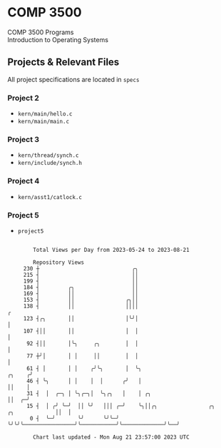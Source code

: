 # COMP 3500
COMP 3500 Programs  
Introduction to Operating Systems  
## Projects & Relevant Files
All project specifications are located in `specs`
### Project 2
- `kern/main/hello.c`
- `kern/main/main.c`
### Project 3
- `kern/thread/synch.c`
- `kern/include/synch.h`
### Project 4
- `kern/asst1/catlock.c`
### Project 5
- `project5`

```

        Total Views per Day from 2023-05-24 to 2023-08-21

        Repository Views
     230 ┼                             ╭╮
     215 ┤                             ││
     199 ┤                             ││
     184 ┤         ╭╮                  ││
     169 ┤         ││                  ││
     153 ┤         ││                ╭╮││
     138 ┤         ││                ││││                                                         ╭
     123 ┤╭╮       ││                │╰╯│                                                         │
     107 ┤││       ││                │  │                                                         │
      92 ┤││       │╰╮     ╭╮        │  │                                                         │
      77 ┼╯│       │ │     ││        │  │                                                         │
      61 ┤ │       │ │    ╭╯╰╮       │  ╰╮                                                 ╭╮    ╭╯
      46 ┤ ╰╮      │ │    │  │      ╭╯   │                                                 ││    │
      31 ┤  │  ╭─╮ │ ╰╮╭─╮│  ╰╮╭╮   │    │ ╭╮                                              ││  ╭─╯
      15 ┤  │ ╭╯ ╰─╯  ││ ╰╯   │││ ╭─╯    ╰╮││╭╮                ╭╮           ╭╮             ││  │
       0 ┤  ╰─╯       ╰╯      ╰╯╰─╯       ╰╯╰╯╰────────────────╯╰───────────╯╰─────────────╯╰──╯

        Chart last updated - Mon Aug 21 23:57:00 2023 UTC
        
```
